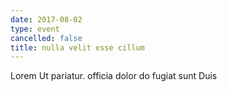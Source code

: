 ```yaml
---
date: 2017-08-02
type: event
cancelled: false
title: nulla velit esse cillum
---
```

Lorem Ut pariatur. officia dolor do fugiat sunt Duis